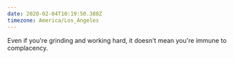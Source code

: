 ```yaml
---
date: 2020-02-04T10:19:50.388Z
timezone: America/Los_Angeles
---
```


Even if you're grinding and working hard, it doesn't mean you're immune to
complacency.
